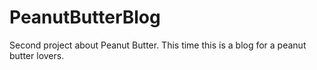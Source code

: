 # PeanutButterBlog
Second project about Peanut Butter. This time this is a blog for a peanut butter lovers. 
